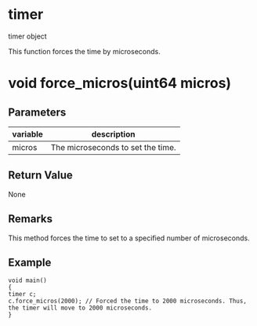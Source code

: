 # timer

timer object

  


This function forces the time by microseconds.

# void force_micros(uint64 micros)

## Parameters

variable| description  
---|---  
micros | The microseconds to set the time.  
  
## Return Value

None

## Remarks

This method forces the time to set to a specified number of microseconds.

## Example
    
    
    void main()
    {
    timer c;
    c.force_micros(2000); // Forced the time to 2000 microseconds. Thus, the timer will move to 2000 microseconds.
    }
    
